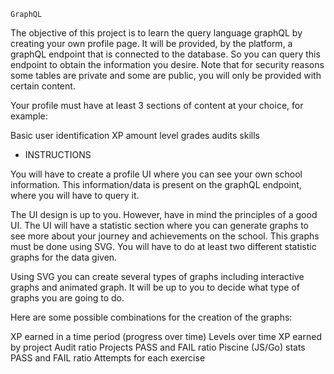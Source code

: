 `GraphQL`

The objective of this project is to learn the query language graphQL by creating your own profile page. It will be provided,
by the platform, a graphQL endpoint that is connected to the database. So you can query this endpoint to obtain the information you desire.
Note that for security reasons some tables are private and some are public, you will only be provided with certain content.

Your profile must have at least 3 sections of content at your choice, for example:

Basic user identification
XP amount
level
grades
audits
skills

-  INSTRUCTIONS  

You will have to create a profile UI where you can see your own school information. This information/data is present on the graphQL endpoint, where you will have to query it.

The UI design is up to you. However, have in mind the principles of a good UI.
The UI will have a statistic section where you can generate graphs to see more about your journey and achievements on the school. This graphs must be done using SVG. You will have to do at least two different statistic graphs for the data given.

Using SVG you can create several types of graphs including interactive graphs and animated graph. It will be up to you to decide what type of graphs you are going to do.

Here are some possible combinations for the creation of the graphs:

XP earned in a time period (progress over time)
Levels over time
XP earned by project
Audit ratio
Projects PASS and FAIL ratio
Piscine (JS/Go) stats
PASS and FAIL ratio
Attempts for each exercise
